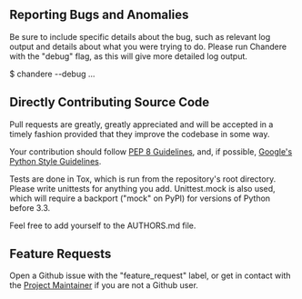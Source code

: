 Reporting Bugs and Anomalies
----------------------------

Be sure to include specific details about the bug, such as relevant log output and details about what you were trying to do. Please run Chandere with the "debug" flag, as this will give more detailed log output.

   $ chandere --debug ...


Directly Contributing Source Code
---------------------------------

Pull requests are greatly, greatly appreciated and will be accepted in a timely fashion provided that they improve the codebase in some way.

Your contribution should follow [PEP 8 Guidelines](https://www.python.org/dev/peps/pep-0008/ "PEP 8"), and, if possible, [Google's Python Style Guidelines](https://google.github.io/styleguide/pyguide.html "Google Style Guidelines").

Tests are done in Tox, which is run from the repository's root directory. Please write unittests for anything you add. Unittest.mock is also used, which will require a backport ("mock" on PyPI) for versions of Python before 3.3.

Feel free to add yourself to the AUTHORS.md file.


Feature Requests
----------------

Open a Github issue with the "feature_request" label, or get in contact with the [Project Maintainer](http://tsar-fox.com/) if you are not a Github user.
